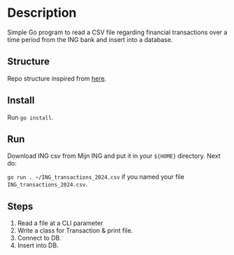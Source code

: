 # Description
Simple Go program to read a CSV file regarding financial transactions over a time period from the ING bank and insert into a database.

## Structure
Repo structure inspired from [here](https://medium.com/evendyne/getting-started-with-go-project-structure-ab8814ded9c3).

## Install
Run `go install`.

## Run
Download ING csv from Mijn ING and put it in your `${HOME}` directory. Next do:

`go run . ~/ING_transactions_2024.csv` if you named your file `ING_transactions_2024.csv`.

## Steps
1. Read a file at a CLI parameter
2. Write a class for Transaction & print file.
3. Connect to DB.
4. Insert into DB.